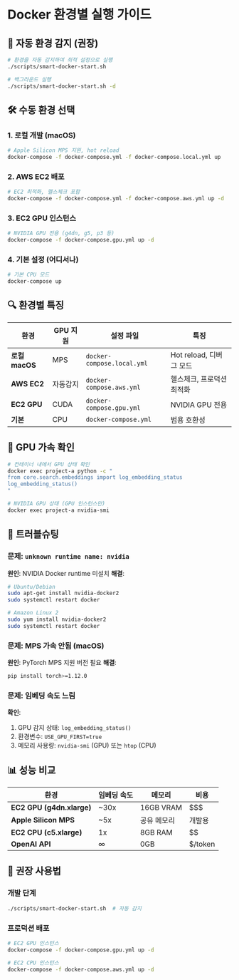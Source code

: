 # Docker 환경별 실행 가이드

## 🎯 자동 환경 감지 (권장)

```bash
# 환경을 자동 감지하여 최적 설정으로 실행
./scripts/smart-docker-start.sh

# 백그라운드 실행
./scripts/smart-docker-start.sh -d
```

## 🛠 수동 환경 선택

### 1. 로컬 개발 (macOS)
```bash
# Apple Silicon MPS 지원, hot reload
docker-compose -f docker-compose.yml -f docker-compose.local.yml up
```

### 2. AWS EC2 배포
```bash
# EC2 최적화, 헬스체크 포함
docker-compose -f docker-compose.yml -f docker-compose.aws.yml up -d
```

### 3. EC2 GPU 인스턴스
```bash
# NVIDIA GPU 전용 (g4dn, g5, p3 등)
docker-compose -f docker-compose.gpu.yml up -d
```

### 4. 기본 설정 (어디서나)
```bash
# 기본 CPU 모드
docker-compose up
```

## 🔍 환경별 특징

| 환경 | GPU 지원 | 설정 파일 | 특징 |
|------|---------|-----------|------|
| **로컬 macOS** | MPS | `docker-compose.local.yml` | Hot reload, 디버그 모드 |
| **AWS EC2** | 자동감지 | `docker-compose.aws.yml` | 헬스체크, 프로덕션 최적화 |
| **EC2 GPU** | CUDA | `docker-compose.gpu.yml` | NVIDIA GPU 전용 |
| **기본** | CPU | `docker-compose.yml` | 범용 호환성 |

## 🚀 GPU 가속 확인

```bash
# 컨테이너 내에서 GPU 상태 확인
docker exec project-a python -c "
from core.search.embeddings import log_embedding_status
log_embedding_status()
"

# NVIDIA GPU 상태 (GPU 인스턴스만)
docker exec project-a nvidia-smi
```

## 🔧 트러블슈팅

### 문제: `unknown runtime name: nvidia`
**원인**: NVIDIA Docker runtime 미설치
**해결**: 
```bash
# Ubuntu/Debian
sudo apt-get install nvidia-docker2
sudo systemctl restart docker

# Amazon Linux 2
sudo yum install nvidia-docker2
sudo systemctl restart docker
```

### 문제: MPS 가속 안됨 (macOS)
**원인**: PyTorch MPS 지원 버전 필요
**해결**: 
```bash
pip install torch>=1.12.0
```

### 문제: 임베딩 속도 느림
**확인**: 
1. GPU 감지 상태: `log_embedding_status()`
2. 환경변수: `USE_GPU_FIRST=true`
3. 메모리 사용량: `nvidia-smi` (GPU) 또는 `htop` (CPU)

## 📊 성능 비교

| 환경 | 임베딩 속도 | 메모리 | 비용 |
|------|-------------|--------|------|
| **EC2 GPU (g4dn.xlarge)** | ~30x | 16GB VRAM | $$$ |
| **Apple Silicon MPS** | ~5x | 공유 메모리 | 개발용 |
| **EC2 CPU (c5.xlarge)** | 1x | 8GB RAM | $$ |
| **OpenAI API** | ∞ | 0GB | $/token |

## 🎯 권장 사용법

### 개발 단계
```bash
./scripts/smart-docker-start.sh  # 자동 감지
```

### 프로덕션 배포
```bash
# EC2 GPU 인스턴스
docker-compose -f docker-compose.gpu.yml up -d

# EC2 CPU 인스턴스  
docker-compose -f docker-compose.aws.yml up -d
```